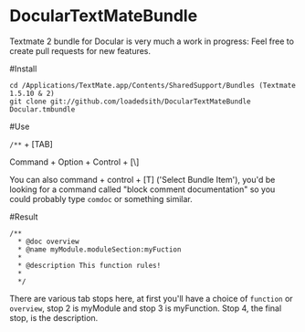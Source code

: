 DocularTextMateBundle
=====================

Textmate 2 bundle for Docular is very much a work in progress: Feel free to create pull requests for new features.

#Install

    cd /Applications/TextMate.app/Contents/SharedSupport/Bundles (Textmate 1.5.10 & 2)
    git clone git://github.com/loadedsith/DocularTextMateBundle Docular.tmbundle

#Use

`/**` + [TAB] 

Command + Option + Control + [\\] 

You can also command + control + [T] ('Select Bundle Item'), you'd be looking for a command called "block comment documentation" so you could probably type `comdoc` or something similar.

#Result
  
    /**
      * @doc overview
      * @name myModule.moduleSection:myFuction
      *
      * @description This function rules!
      *
      */

There are various tab stops here, at first you'll have a choice of `function` or `overview`, stop 2 is myModule and stop 3 is myFunction. Stop 4, the final stop, is the description.
